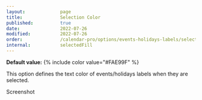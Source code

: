 ```yaml
---
layout:             page
title:              Selection Color
published:          true
date:               2022-07-26
modified:           2022-07-26
order:              /calendar-pro/options/events-holidays-labels/selection-color
internal:           selectedFill
---
```

**Default value:** {% include color value="#FAE99F" %}

This option defines the text color of events/holidays labels when they are selected. 

<todo>Screenshot</todo>